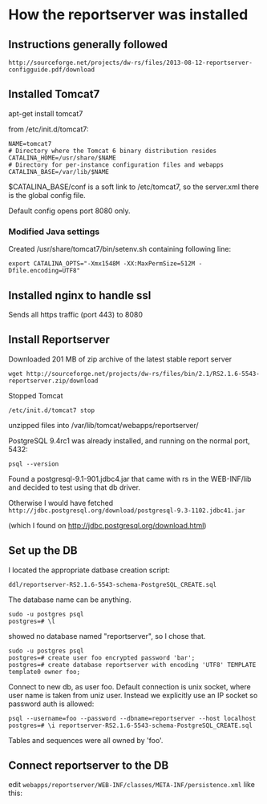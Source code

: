 How the reportserver was installed
==================================

## Instructions generally followed ##

    http://sourceforge.net/projects/dw-rs/files/2013-08-12-reportserver-configguide.pdf/download

## Installed Tomcat7 ##

apt-get install tomcat7

from /etc/init.d/tomcat7:

    NAME=tomcat7
    # Directory where the Tomcat 6 binary distribution resides
    CATALINA_HOME=/usr/share/$NAME
    # Directory for per-instance configuration files and webapps
    CATALINA_BASE=/var/lib/$NAME

$CATALINA_BASE/conf is a soft link to /etc/tomcat7, so the server.xml there is the global config file.

Default config opens port 8080 only.


### Modified Java settings

Created /usr/share/tomcat7/bin/setenv.sh containing following line:

    export CATALINA_OPTS="-Xmx1548M -XX:MaxPermSize=512M -Dfile.encoding=UTF8"


## Installed nginx to handle ssl ##

Sends all https traffic (port 443) to 8080

## Install Reportserver ##

Downloaded 201 MB of zip archive of the latest stable report server

    wget http://sourceforge.net/projects/dw-rs/files/bin/2.1/RS2.1.6-5543-reportserver.zip/download

Stopped Tomcat

    /etc/init.d/tomcat7 stop

unzipped files into /var/lib/tomcat/webapps/reportserver/

PostgreSQL 9.4rc1 was already installed, and running on the normal port, 5432:

    psql --version

Found a postgresql-9.1-901.jdbc4.jar that came with rs in the WEB-INF/lib and decided to test using that db driver.

Otherwise I would have fetched `http://jdbc.postgresql.org/download/postgresql-9.3-1102.jdbc41.jar`

(which I found on http://jdbc.postgresql.org/download.html)

## Set up the DB ##

I located the appropriate datbase creation script:

    ddl/reportserver-RS2.1.6-5543-schema-PostgreSQL_CREATE.sql

The database name can be anything.

    sudo -u postgres psql
    postgres=# \l
    
showed no database named "reportserver", so I chose that.

    sudo -u postgres psql
    postgres=# create user foo encrypted password 'bar';
    postgres=# create database reportserver with encoding 'UTF8' TEMPLATE template0 owner foo;
    
Connect to new db, as user foo.
Default connection is unix socket, where user name is taken from uniz user.
Instead we explicitly use an IP socket so password auth is allowed:

    psql --username=foo --password --dbname=reportserver --host localhost
    postgres=# \i reportserver-RS2.1.6-5543-schema-PostgreSQL_CREATE.sql

Tables and sequences were all owned by 'foo'.

## Connect reportserver to the DB ##

edit `webapps/reportserver/WEB-INF/classes/META-INF/persistence.xml` like this:

<property name="hibernate.connection.url" value="jdbc:postgresql://localhost/reportserver" />
<property name="hibernate.connection.driver_class" value="org.postgresql.Driver" />
<property name="hibernate.connection.username" value="foo" />
<property name="hibernate.connection.password" value="bar" />
<property name="hibernate.dialect" value="org.hibernate.dialect.PostgreSQLDialect" />



